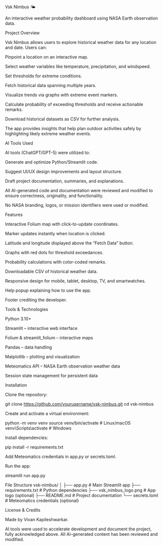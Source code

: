 Vsk Nimbus 🌤️

An interactive weather probability dashboard using NASA Earth observation data.

Project Overview

Vsk Nimbus allows users to explore historical weather data for any location and date. Users can:

Pinpoint a location on an interactive map.

Select weather variables like temperature, precipitation, and windspeed.

Set thresholds for extreme conditions.

Fetch historical data spanning multiple years.

Visualize trends via graphs with extreme event markers.

Calculate probability of exceeding thresholds and receive actionable remarks.

Download historical datasets as CSV for further analysis.

The app provides insights that help plan outdoor activities safely by highlighting likely extreme weather events.

AI Tools Used

AI tools (ChatGPT/GPT-5) were utilized to:

Generate and optimize Python/Streamlit code.

Suggest UI/UX design improvements and layout structure.

Draft project documentation, summaries, and explanations.

All AI-generated code and documentation were reviewed and modified to ensure correctness, originality, and functionality.

No NASA branding, logos, or mission identifiers were used or modified.

Features

Interactive Folium map with click-to-update coordinates.

Marker updates instantly when location is clicked.

Latitude and longitude displayed above the “Fetch Data” button.

Graphs with red dots for threshold exceedances.

Probability calculations with color-coded remarks.

Downloadable CSV of historical weather data.

Responsive design for mobile, tablet, desktop, TV, and smartwatches.

Help popup explaining how to use the app.

Footer crediting the developer.

Tools & Technologies

Python 3.10+

Streamlit – interactive web interface

Folium & streamlit_folium – interactive maps

Pandas – data handling

Matplotlib – plotting and visualization

Meteomatics API – NASA Earth observation weather data

Session state management for persistent data

Installation

Clone the repository:

git clone https://github.com/yourusername/vsk-nimbus.git
cd vsk-nimbus


Create and activate a virtual environment:

python -m venv venv
source venv/bin/activate  # Linux/macOS
venv\Scripts\activate     # Windows


Install dependencies:

pip install -r requirements.txt


Add Meteomatics credentials in app.py or secrets.toml.

Run the app:

streamlit run app.py

File Structure
vsk-nimbus/
│
├── app.py                  # Main Streamlit app
├── requirements.txt        # Python dependencies
├── vsk_nimbus_logo.png     # App logo (optional)
├── README.md               # Project documentation
└── secrets.toml            # Meteomatics credentials (optional)

License & Credits

Made by Vivan Kapileshwarkar.

AI tools were used to accelerate development and document the project, fully acknowledged above. All AI-generated content has been reviewed and modified.
